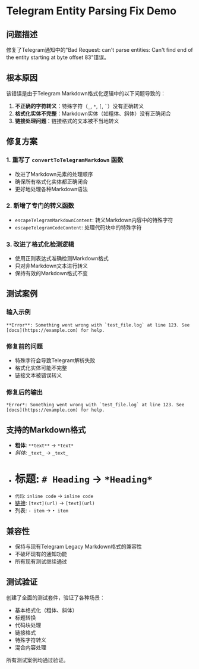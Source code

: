 # Telegram Entity Parsing Fix Demo

## 问题描述
修复了Telegram通知中的"Bad Request: can't parse entities: Can't find end of the entity starting at byte offset 83"错误。

## 根本原因
该错误是由于Telegram Markdown格式化逻辑中的以下问题导致的：

1. **不正确的字符转义**：特殊字符（`_`, `*`, `[`, `` ` ``）没有正确转义
2. **格式化实体不完整**：Markdown实体（如粗体、斜体）没有正确闭合
3. **链接处理问题**：链接格式的文本被不当地转义

## 修复方案

### 1. 重写了 `convertToTelegramMarkdown` 函数
- 改进了Markdown元素的处理顺序
- 确保所有格式化实体都正确闭合
- 更好地处理各种Markdown语法

### 2. 新增了专门的转义函数
- `escapeTelegramMarkdownContent`: 转义Markdown内容中的特殊字符
- `escapeTelegramCodeContent`: 处理代码块中的特殊字符

### 3. 改进了格式化检测逻辑
- 使用正则表达式准确检测Markdown格式
- 只对非Markdown文本进行转义
- 保持有效的Markdown格式不变

## 测试案例

### 输入示例
```
**Error**: Something went wrong with `test_file.log` at line 123. See [docs](https://example.com) for help.
```

### 修复前的问题
- 特殊字符会导致Telegram解析失败
- 格式化实体可能不完整
- 链接文本被错误转义

### 修复后的输出
```
*Error*: Something went wrong with `test_file.log` at line 123. See [docs](https://example.com) for help.
```

## 支持的Markdown格式
- **粗体**: `**text**` → `*text*`
- *斜体*: `_text_` → `_text_`
- # 标题: `# Heading` → `*Heading*`
- `代码`: `inline code` → `inline code`
- [链接](URL): `[text](url)` → `[text](url)`
- 列表: `- item` → `• item`

## 兼容性
- 保持与现有Telegram Legacy Markdown格式的兼容性
- 不破坏现有的通知功能
- 所有现有测试继续通过

## 测试验证
创建了全面的测试套件，验证了各种场景：
- 基本格式化（粗体、斜体）
- 标题转换
- 代码块处理
- 链接格式
- 特殊字符转义
- 混合内容处理

所有测试案例均通过验证。